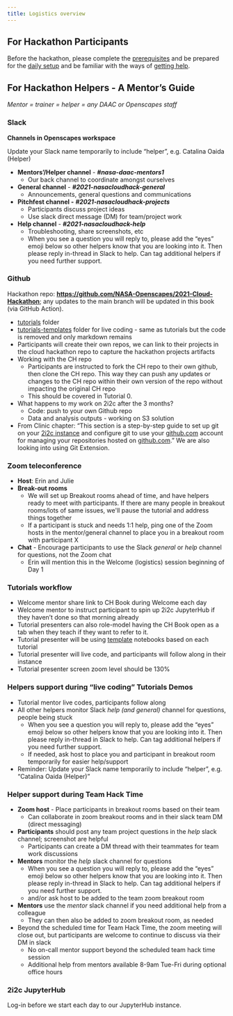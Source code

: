 ```yaml
---
title: Logistics overview
---
```


## For Hackathon Participants

Before the hackathon, please complete the [prerequisites](https://nasa-openscapes.github.io/2021-Cloud-Hackathon/logistics/prerequisites.html#prerequisites) and be prepared for the [daily setup](https://nasa-openscapes.github.io/2021-Cloud-Hackathon/logistics/prerequisites.html#daily-setup) and be familiar with the ways of [getting help](https://nasa-openscapes.github.io/2021-Cloud-Hackathon/logistics/prerequisites.html#getting-help).

## For Hackathon Helpers - A Mentor’s Guide

*Mentor = trainer = helper = any DAAC or Openscapes staff*

### Slack 

**Channels in Openscapes workspace**

Update your Slack name temporarily to include “helper”, e.g. Catalina Oaida (Helper)

* **Mentors’/Helper channel** - **_#nasa-daac-mentors1_** 
    * Our back channel to coordinate amongst ourselves
* **General channel** - **_#2021-nasacloudhack-general_**
    * Announcements, general questions and communications
* **Pitchfest channel -** **_#2021-nasacloudhack-projects_**
    * Participants discuss project ideas
    * Use slack direct message (DM) for team/project work
* **Help channel** - **_#2021-nasacloudhack-help_**
    * Troubleshooting, share screenshots, etc
    * When you see a question you will reply to, please add the “eyes” emoji below so other helpers know that you are looking into it. Then please reply in-thread in Slack to help. Can tag additional helpers if you need further support.

### Github 

Hackathon repo: **<https://github.com/NASA-Openscapes/2021-Cloud-Hackathon>**; any updates to the main branch will be updated in this book (via GitHub Action).

* [tutorials](https://github.com/NASA-Openscapes/2021-Cloud-Hackathon/tree/main/tutorials) folder
* [tutorials-templates](https://github.com/NASA-Openscapes/2021-Cloud-Hackathon/tree/main/tutorials-templates) folder for live coding - same as tutorials but the code is removed and only markdown remains
* Participants will create their own repos, we can link to their projects in the cloud hackathon repo to capture the hackathon projects artifacts
* Working with the CH repo
    * Participants are instructed to fork the CH repo to their own github, then clone the CH repo. This way they can push any updates or changes to the CH repo within their own version of the repo without impacting the original CH repo
    * This should be covered in Tutorial 0. 
* What happens to my work on 2i2c after the 3 months?
    * Code: push to your own Github repo
    * Data and analysis outputs - working on S3 solution
* From Clinic chapter: “This section is a step-by-step guide to set up git on your [2i2c instance](https://nasa-openscapes.github.io/2021-Cloud-Hackathon/clinic/openscapes.2i2c.cloud) and configure git to use your [github.com](https://github.com/) account for managing your repositories hosted on [github.com](https://github.com/).” We are also looking into using Git Extension. 


### Zoom teleconference

* **Host**: Erin and Julie
* **Break-out rooms**
    * We will set up Breakout rooms ahead of time, and have helpers ready to meet with participants. If there are many people in breakout rooms/lots of same issues, we'll pause the tutorial and address things together
    * If a participant is stuck and needs 1:1 help, ping one of the Zoom hosts in the mentor/general channel to place you in a breakout room with participant X
* **Chat** - Encourage participants to use the Slack _general_ or _help_ channel for questions, not the Zoom chat
    * Erin will mention this in the Welcome (logistics) session beginning of Day 1

### Tutorials workflow

* Welcome mentor share link to CH Book during Welcome each day
* Welcome mentor to instruct participant to spin up 2i2c JupyterHub if they haven’t done so that morning already
* Tutorial presenters can also role-model having the CH Book open as a tab when they teach if they want to refer to it. 
* Tutorial presenter will be using [template](https://github.com/NASA-Openscapes/2021-Cloud-Hackathon/tree/main/tutorials-templates) notebooks based on each tutorial 
* Tutorial presenter will live code, and participants will follow along in their instance 
* Tutorial presenter screen zoom level should be 130%


### Helpers support during “live coding” Tutorials Demos



* Tutorial mentor live codes, participants follow along
* All other helpers monitor Slack _help (_and_ general)_ channel for questions, people being stuck
    * When you see a question you will reply to, please add the “eyes” emoji below so other helpers know that you are looking into it. Then please reply in-thread in Slack to help. Can tag additional helpers if you need further support.
    * If needed, ask host to place you and participant in breakout room temporarily for easier help/support
* Reminder: Update your Slack name temporarily to include “helper”, e.g. “Catalina Oaida (Helper)”


### Helper support during Team Hack Time

* **Zoom host** - Place participants in breakout rooms based on their team 
    * Can collaborate in zoom breakout rooms and in their slack team DM (direct messaging) 
* **Participants** should post any team project questions in the _help_ slack channel; screenshot are helpful
    * Participants can create a DM thread with their teammates for team work discussions
* **Mentors** monitor the _help_ slack channel for questions
    * When you see a question you will reply to, please add the “eyes” emoji below so other helpers know that you are looking into it. Then please reply in-thread in Slack to help. Can tag additional helpers if you need further support.
    * and/or ask host to be added to the team zoom breakout room
* **Mentors** use the _mentor_ slack channel if you need additional help from a colleague
    * They can then also be added to zoom breakout room, as needed
* Beyond the scheduled time for Team Hack Time, the zoom meeting will close out, but participants are welcome to continue to discuss via their DM in slack 
    * No on-call mentor support beyond the scheduled team hack time session
    * Additional help from mentors available 8-9am Tue-Fri during optional office hours 

### 2i2c JupyterHub

Log-in before we start each day to our JupyterHub instance. 

